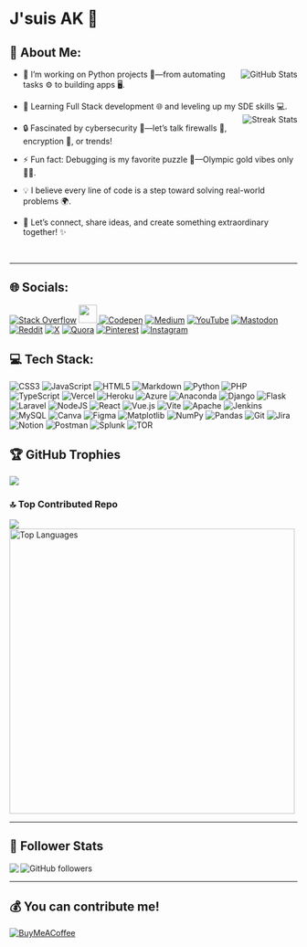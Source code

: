 # J'suis AK 🚀

## 💫 About Me:
<img align="right" src="https://github-readme-stats.vercel.app/api?username=onyxwizard&theme=neon&hide_border=false&include_all_commits=false&count_private=false" alt="GitHub Stats">

- 🔭 I’m working on Python projects 🐍—from automating tasks ⚙️ to building apps 🖥️.
  
- 🌱 Learning Full Stack development 🌐 and leveling up my SDE skills 💻.
  <img align="right" src="https://nirzak-streak-stats.vercel.app/?user=onyxwizard&theme=neon&hide_border=false" alt="Streak Stats" >
- 🔒 Fascinated by cybersecurity 🔐—let’s talk firewalls 🧱, encryption 🔑, or trends!
  
- ⚡ Fun fact: Debugging is my favorite puzzle 🧩—Olympic gold vibes only 🏅✨.
  
- 💡 I believe every line of code is a step toward solving real-world problems 🌍.
  
- 🚀 Let’s connect, share ideas, and create something extraordinary together! ✨  

<br>

---
## 🌐 Socials:

[![Stack Overflow](https://img.shields.io/badge/-Stackoverflow-FE7A16?logo=stack-overflow&logoColor=white)](https://stackoverflow.com/users/30101313/onyx)  <a href="https://www.dev.to/onyxwizard" target="_blank" rel="noreferrer"> <picture> <source media="(prefers-color-scheme: dark)" srcset="https://raw.githubusercontent.com/danielcranney/readme-generator/main/public/icons/socials/devdotto-dark.svg" /> <source media="(prefers-color-scheme: light)" srcset="https://raw.githubusercontent.com/danielcranney/readme-generator/main/public/icons/socials/devdotto.svg" /> <img src="https://raw.githubusercontent.com/danielcranney/readme-generator/main/public/icons/socials/devdotto.svg" width="32" height="32" /> </picture> </a> [![Codepen](https://img.shields.io/badge/Codepen-000000?logo=codepen&logoColor=white)](https://codepen.io/onyxwizard) [![Medium](https://img.shields.io/badge/Medium-12100E?logo=medium&logoColor=white)](https://onyxwizard.medium.com/) [![YouTube](https://img.shields.io/badge/YouTube-%23FF0000.svg?logo=YouTube&logoColor=white)](https://youtube.com/@Code2Cyber) [![Mastodon](https://img.shields.io/badge/-MASTODON-%232B90D9?logo=mastodon&logoColor=white)](https://mastodon.social/@onyxwiz/) [![Reddit](https://img.shields.io/badge/Reddit-%23FF4500.svg?logo=Reddit&logoColor=white)](https://www.reddit.com/user/onyxwiz/) [![X](https://img.shields.io/badge/X-black.svg?logo=X&logoColor=white)](https://x.com/onyxwizard) [![Quora](https://img.shields.io/badge/Quora-%23B92B27.svg?logo=Quora&logoColor=white)](https://www.quora.com/profile/Onyxwizard)  [![Pinterest](https://img.shields.io/badge/Pinterest-%23E60023.svg?logo=Pinterest&logoColor=white)](https://www.pinterest.com/onyxwizard/) [![Instagram](https://img.shields.io/badge/Instagram-%23E4405F.svg?logo=Instagram&logoColor=white)](https://www.instagram.com/onyxwiz/) 

## 💻 Tech Stack:
![CSS3](https://img.shields.io/badge/css3-%231572B6.svg?style=flat&logo=css3&logoColor=white) ![JavaScript](https://img.shields.io/badge/javascript-%23323330.svg?style=flat&logo=javascript&logoColor=%23F7DF1E) ![HTML5](https://img.shields.io/badge/html5-%23E34F26.svg?style=flat&logo=html5&logoColor=white) ![Markdown](https://img.shields.io/badge/markdown-%23000000.svg?style=flat&logo=markdown&logoColor=white) ![Python](https://img.shields.io/badge/python-3670A0?style=flat&logo=python&logoColor=ffdd54) ![PHP](https://img.shields.io/badge/php-%23777BB4.svg?style=flat&logo=php&logoColor=white) ![TypeScript](https://img.shields.io/badge/typescript-%23007ACC.svg?style=flat&logo=typescript&logoColor=white) ![Vercel](https://img.shields.io/badge/vercel-%23000000.svg?style=flat&logo=vercel&logoColor=white) ![Heroku](https://img.shields.io/badge/heroku-%23430098.svg?style=flat&logo=heroku&logoColor=white) ![Azure](https://img.shields.io/badge/azure-%230072C6.svg?style=flat&logo=microsoftazure&logoColor=white) ![Anaconda](https://img.shields.io/badge/Anaconda-%2344A833.svg?style=flat&logo=anaconda&logoColor=white) ![Django](https://img.shields.io/badge/django-%23092E20.svg?style=flat&logo=django&logoColor=white) ![Flask](https://img.shields.io/badge/flask-%23000.svg?style=flat&logo=flask&logoColor=white) ![Laravel](https://img.shields.io/badge/laravel-%23FF2D20.svg?style=flat&logo=laravel&logoColor=white) ![NodeJS](https://img.shields.io/badge/node.js-6DA55F?style=flat&logo=node.js&logoColor=white) ![React](https://img.shields.io/badge/react-%2320232a.svg?style=flat&logo=react&logoColor=%2361DAFB) ![Vue.js](https://img.shields.io/badge/vue.js-%2335495e.svg?style=flat&logo=vuedotjs&logoColor=%234FC08D) ![Vite](https://img.shields.io/badge/vite-%23646CFF.svg?style=flat&logo=vite&logoColor=white) ![Apache](https://img.shields.io/badge/apache-%23D42029.svg?style=flat&logo=apache&logoColor=white) ![Jenkins](https://img.shields.io/badge/jenkins-%232C5263.svg?style=flat&logo=jenkins&logoColor=white) ![MySQL](https://img.shields.io/badge/mysql-4479A1.svg?style=flat&logo=mysql&logoColor=white) ![Canva](https://img.shields.io/badge/Canva-%2300C4CC.svg?style=flat&logo=Canva&logoColor=white) ![Figma](https://img.shields.io/badge/figma-%23F24E1E.svg?style=flat&logo=figma&logoColor=white) ![Matplotlib](https://img.shields.io/badge/Matplotlib-%23ffffff.svg?style=flat&logo=Matplotlib&logoColor=black) ![NumPy](https://img.shields.io/badge/numpy-%23013243.svg?style=flat&logo=numpy&logoColor=white) ![Pandas](https://img.shields.io/badge/pandas-%23150458.svg?style=flat&logo=pandas&logoColor=white) ![Git](https://img.shields.io/badge/git-%23F05033.svg?style=flat&logo=git&logoColor=white) ![Jira](https://img.shields.io/badge/jira-%230A0FFF.svg?style=flat&logo=jira&logoColor=white) ![Notion](https://img.shields.io/badge/Notion-%23000000.svg?style=flat&logo=notion&logoColor=white) ![Postman](https://img.shields.io/badge/Postman-FF6C37?style=flat&logo=postman&logoColor=white) ![Splunk](https://img.shields.io/badge/splunk-%23000000.svg?style=flat&logo=splunk&logoColor=white) ![TOR](https://img.shields.io/badge/tor-%237E4798.svg?style=flat&logo=tor-project&logoColor=white)


## 🏆 GitHub Trophies
![](https://github-profile-trophy.vercel.app/?username=onyxwizard&theme=monokai&no-frame=false&no-bg=false&margin-w=4)

### 🔝 Top Contributed Repo
![](https://github-contributor-stats.vercel.app/api?username=onyxwizard&limit=5&theme=neon&combine_all_yearly_contributions=true)
<img  align="" src="https://github-readme-stats.vercel.app/api/top-langs/?username=onyxwizard&theme=neon&hide_border=false&include_all_commits=false&count_private=false&layout=compact" alt="Top Languages" width="499" >

---
## 👀 Follower Stats
<img align="left" src="https://visitor-badge.laobi.icu/badge?page_id=onyxwizard.visitor-badge">
<!--<img src="https://img.shields.io/badge/%24-support-red"> This is for support-->
<img alt="GitHub followers" src="https://img.shields.io/github/followers/onyxwizard?color=black&label=Follower&logo=Tag&logoColor=red&style=flat">

---
## 💰 You can contribute me!
[![BuyMeACoffee](https://img.shields.io/badge/Buy%20Me%20a%20Coffee-ffdd00?style=for-the-badge&logo=buy-me-a-coffee&logoColor=black)](https://buymeacoffee.com/https://buymeacoffee.com/onyxwizard) 
